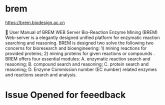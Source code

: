 # brem

https://brem.biodesign.ac.cn

	User Manual of BREM WEB Server
Bio-Reaction Enzyme Mining (BREM) Web-server is a elegantly designed unified platform for enzymatic reaction searching and reasoning. BREM is designed two solve the following two concerns for bioresearch and bioengineering: 1) mining reactions for provided proteins; 2) mining proteins for given reactions or compounds .  BREM offers four essential modules: 
A.	enzymatic reaction search and reasoning; 
B.	compound search and reasoning;
C.	protein search and reasoning;
D.	Enzyme Commission number (EC number) related enzymes and reactions search and analysis.


# Issue Opened for feeedback 
